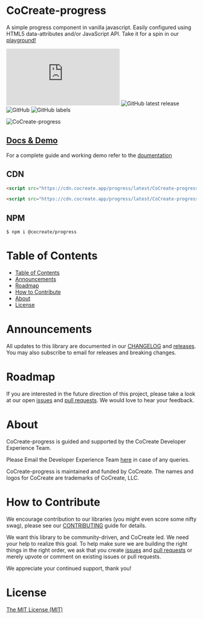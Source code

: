 # CoCreate-progress

A simple progress component in vanilla javascript. Easily configured using HTML5 data-attributes and/or JavaScript API. Take it for a spin in our [playground!](https://cocreate.app/docs/progress)

![GitHub file size in bytes](https://img.shields.io/github/size/CoCreate-app/CoCreate-progress/dist/CoCreate-progress.min.js?label=minified%20size&style=for-the-badge)
![GitHub latest release](https://img.shields.io/github/v/release/CoCreate-app/CoCreate-progress?style=for-the-badge)
![GitHub](https://img.shields.io/github/license/CoCreate-app/CoCreate-progress?style=for-the-badge)
![GitHub labels](https://img.shields.io/github/labels/CoCreate-app/CoCreate-progress/help%20wanted?style=for-the-badge)

![CoCreate-progress](https://cdn.cocreate.app/docs/CoCreate-progress.gif)

## [Docs & Demo](https://cocreate.app/docs/progress)

For a complete guide and working demo refer to the [doumentation](https://cocreate.app/docs/progress)

## CDN

```html
<script src="https://cdn.cocreate.app/progress/latest/CoCreate-progress.min.js"></script>
```

```html
<script src="https://cdn.cocreate.app/progress/latest/CoCreate-progress.min.css"></script>
```

## NPM

```shell
$ npm i @cocreate/progress
```

# Table of Contents

- [Table of Contents](#table-of-contents)
- [Announcements](#announcements)
- [Roadmap](#roadmap)
- [How to Contribute](#how-to-contribute)
- [About](#about)
- [License](#license)

<a name="announcements"></a>

# Announcements

All updates to this library are documented in our [CHANGELOG](https://github.com/CoCreate-app/CoCreate-progress/blob/master/CHANGELOG.md) and [releases](https://github.com/CoCreate-app/CoCreate-progress/releases). You may also subscribe to email for releases and breaking changes.

<a name="roadmap"></a>

# Roadmap

If you are interested in the future direction of this project, please take a look at our open [issues](https://github.com/CoCreate-app/CoCreate-progress/issues) and [pull requests](https://github.com/CoCreate-app/CoCreate-progress/pulls). We would love to hear your feedback.

<a name="about"></a>

# About

CoCreate-progress is guided and supported by the CoCreate Developer Experience Team.

Please Email the Developer Experience Team [here](mailto:develop@cocreate.app) in case of any queries.

CoCreate-progress is maintained and funded by CoCreate. The names and logos for CoCreate are trademarks of CoCreate, LLC.

<a name="contribute"></a>

# How to Contribute

We encourage contribution to our libraries (you might even score some nifty swag), please see our [CONTRIBUTING](https://github.com/CoCreate-app/CoCreate-progress/blob/master/CONTRIBUTING.md) guide for details.

We want this library to be community-driven, and CoCreate led. We need your help to realize this goal. To help make sure we are building the right things in the right order, we ask that you create [issues](https://github.com/CoCreate-app/CoCreate-progress/issues) and [pull requests](https://github.com/CoCreate-app/CoCreate-progress/pulls) or merely upvote or comment on existing issues or pull requests.

We appreciate your continued support, thank you!

# License

[The MIT License (MIT)](https://github.com/CoCreate-app/CoCreate-progress/blob/master/LICENSE)
